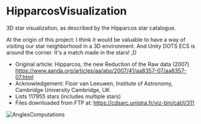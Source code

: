 # HipparcosVisualization
3D star visualization, as described by the Hipparcos star catalogue.

At the origin of this project: I think it would be valuable to have a way of visiting our star neighborhood in a 3D environment. And Unity DOTS ECS is around the corner. It's a match made in the stars! ;D

- Original article: Hipparcos, the new Reduction of the Raw data (2007) https://www.aanda.org/articles/aa/abs/2007/41/aa8357-07/aa8357-07.html
- Acknowledgement: Floor van Leeuwen, Institute of Astronomy, Cambridge University Cambridge, UK
- Lists 117955 stars (includes multiple stars)
- Files downloaded from FTP at: https://cdsarc.unistra.fr/viz-bin/cat/I/311

![AnglesComputations](https://github.com/franckyin/HipparcosVisualization/blob/main/1.HipparcosData/PlxRaDeToDXYZ.png)
